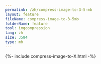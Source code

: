 ```yaml
---
permalink: /zh/compress-image-to-3-5-mb
layout: feature
fileName: compress-image-to-3-5mb
folderName: feature
tool: imgcompression
lang: zh
size: 3584
type: mb
---
```


{%- include compress-image-to-X.html -%}

